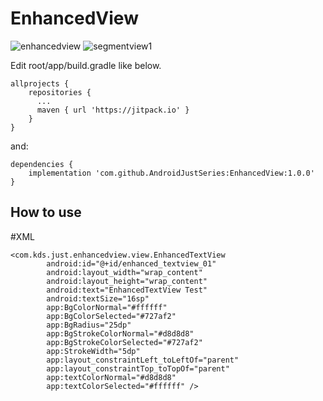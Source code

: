 # EnhancedView


![enhancedview](https://user-images.githubusercontent.com/5418274/74895205-691e7f80-53d4-11ea-94c8-da23602859ea.gif)
![segmentview1](https://user-images.githubusercontent.com/5418274/74515360-c4262180-4f51-11ea-90f2-23faf181f624.gif)

Edit root/app/build.gradle like below.
```
allprojects {
    repositories {
      ...
      maven { url 'https://jitpack.io' }
    }
}
```

and:
```
dependencies {
    implementation 'com.github.AndroidJustSeries:EnhancedView:1.0.0'
}
```
## How to use
#XML
```
<com.kds.just.enhancedview.view.EnhancedTextView
        android:id="@+id/enhanced_textview_01"
        android:layout_width="wrap_content"
        android:layout_height="wrap_content"
        android:text="EnhancedTextView Test"
        android:textSize="16sp"
        app:BgColorNormal="#ffffff"
        app:BgColorSelected="#727af2"
        app:BgRadius="25dp"
        app:BgStrokeColorNormal="#d8d8d8"
        app:BgStrokeColorSelected="#727af2"
        app:StrokeWidth="5dp"
        app:layout_constraintLeft_toLeftOf="parent"
        app:layout_constraintTop_toTopOf="parent"
        app:textColorNormal="#d8d8d8"
        app:textColorSelected="#ffffff" />
```
